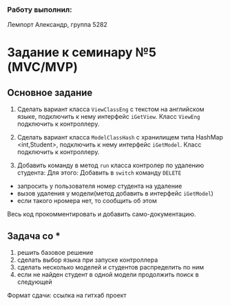 ### Работу выполнил:
Лемпорт Александр, 
группа 5282

# Задание к семинару №5 (MVC/MVP)

## Основное задание

1. Сделать вариант класса `ViewClassEng` с текстом на английском языке, подключить к нему интерфейс `iGetView`. Класс `ViewEng` подключить к контроллеру.

2. Сделать вариант класса `ModelClassHash` с хранилищем типа HashMap <int,Student>, подключить к нему интерфейс `iGetModel`. Класс подключить к контроллеру.
3. Добавить команду в метод `run` класса контролер по удалению студента:
Для этого: Добавить в `switch` команду `DELETE`
- запросить у пользователя номер студента на удаление
- вызов удаления у модели(метод добавить в интерфейс `iGetModel`)
- если такого нромера нет, то сообщить об этом

Весь код прокомментировать и добавить само-документацию.

## Задача со *

1. решить базовое решение
2. сделать выбор языка при запуске контроллера
3. сделать несколько моделей и студентов распределить по ним
4. если не найден студент в одной модели продолжить поиск в следующей

Формат сдачи: ссылка на гитхаб проект

